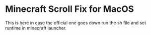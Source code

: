 # Minecraft Scroll Fix for MacOS
This is here in case the official one goes down
run the sh file and set runtime in minecraft launcher.
